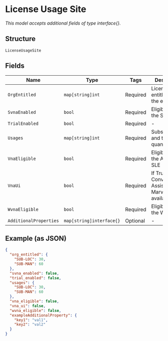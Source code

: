 
# License Usage Site

*This model accepts additional fields of type interface{}.*

## Structure

`LicenseUsageSite`

## Fields

| Name | Type | Tags | Description |
|  --- | --- | --- | --- |
| `OrgEntitled` | `map[string]int` | Required | License entitlement for the entire org |
| `SvnaEnabled` | `bool` | Required | Eligibility for the Switch SLE |
| `TrialEnabled` | `bool` | Required | - |
| `Usages` | `map[string]int` | Required | Subscriptions and their quantities |
| `VnaEligible` | `bool` | Required | Eligibility for the AP/Client SLE |
| `VnaUi` | `bool` | Required | If True, Conversational Assistant and Marvis Action available |
| `WvnaEligible` | `bool` | Required | Eligibility for the WAN SLE |
| `AdditionalProperties` | `map[string]interface{}` | Optional | - |

## Example (as JSON)

```json
{
  "org_entitled": {
    "SUB-LOC": 30,
    "SUB-MAN": 60
  },
  "svna_enabled": false,
  "trial_enabled": false,
  "usages": {
    "SUB-LOC": 30,
    "SUB-MAN": 60
  },
  "vna_eligible": false,
  "vna_ui": false,
  "wvna_eligible": false,
  "exampleAdditionalProperty": {
    "key1": "val1",
    "key2": "val2"
  }
}
```

